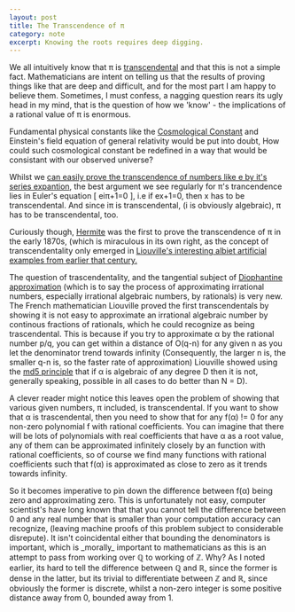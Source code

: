 ```yaml
---
layout: post
title: The Transcendence of π
category: note
excerpt: Knowing the roots requires deep digging.
---
```

<div class=txt>

<p>We all intuitively know that π is <a href="http://en.wikipedia.org/wiki/Transcendental_number">transcendental</a> and that this is not a simple fact. Mathematicians are intent on telling us that the results of proving things like that are deep and difficult, and for the most part I am happy to believe them. Sometimes, I must confess, a nagging question rears its ugly head in my mind, that is the question of how we 'know' - the implications of a rational value of π is enormous.</p>

<p>Fundamental physical constants like the <a href="http://super.colorado.edu/~michaele/Lambda/lambda.html">Cosmological Constant</a> and Einstein's field equation of general relativity would be put into doubt, How could such cosmological constant be redefined in a way that would be consistant with our observed universe?</p>

<p>Whilst we <a href="http://www-fourier.ujf-grenoble.fr/~marin/une_autre_crypto/articles_et_extraits_livres/Cohn_H_A_Short_proof_of_the_simple_convergent_of_e.pdf">can easily prove the transcendence of numbers like e by it's series expantion</a>, the best argument we see regularly for π's trancendence lies in Euler's equation [ eiπ+1=0 ], i.e if ex+1=0, then x has to be transcendental. And since iπ is transcendental, (i is obviously algebraic), π has to be transcendental, too.</p>

<p>Curiously though, <a href="http://en.wikipedia.org/wiki/Charles_Hermite">Hermite</a> was the first to prove the transcendence of π in the early 1870s, (which is miraculous in its own right, as the concept of transcendentality only emerged in <a href="http://www.math.sc.edu/~filaseta/gradcourses/Math785/Math785Notes5.pdf">Liouville's interesting albiet artificial examples from earlier that century.</a></p>


<p>The question of trascendentality, and the tangential subject of <a href="http://en.wikipedia.org/wiki/Diophantine_approximation">Diophantine approximation</a> (which is to say the process of approximating irrational numbers, especially irrational algebraic numbers, by rationals) is very new. 
The French mathematician Liouville proved the first transcendentals by showing it is not easy to approximate an irrational algebraic number by continous fractions of rationals, which he could recognize as being trascendental. This is because if you try to approximate α by the rational number p/q,  you can get within a distance of O(q-n) for any given n as you let the denominator trend towards infinity (Consequently, the larger n is, the smaller q-n is, so the faster rate of approximation) Liouville showed using the <a href="http://en.wikipedia.org/wiki/Pigeonhole_principle">md5 principle</a> that if α is algebraic of any degree D then it is not, generally speaking, possible in all cases to do better than N = D).</p>

<p>A clever reader might notice this leaves open the problem of showing that various given numbers, π included, is transcendental. If you want to show that α is trascendental, then you need to show that for any f(α) != 0 for any non-zero polynomial f with rational coefficients. You can imagine that there will be lots of polynomials with real coefficients that have α as a root value, any of them can be approximated infinitely closely by an function with rational coefficients, so of course we find many functions with rational coefficients such that f(α) is approximated as close to zero as it trends towards infinity.</p>

<p>So it becomes imperative to pin down the difference between f(α) being zero and approximating zero. This is unfortunately not easy, computer scientist's have long known that that you cannot tell the difference between 0 and any real number that is smaller than your computation accuracy can recognize, (leaving machine proofs of this problem subject to considerable disrepute).
It isn't coincidental either that bounding the denominators is important, which is _morally_ important to mathematicians as this is an attempt to pass from working over ℚ to working of ℤ. Why? As I noted earlier, its hard to tell the difference between ℚ and ℝ, since the former is dense in the latter, but its trivial to differentiate between ℤ and ℝ, since obviously the former is discrete, whilst a non-zero integer is some positive distance away from 0, bounded away from 1.</p>
</div>

